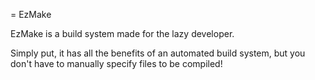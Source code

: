= EzMake

EzMake is a build system made for the lazy developer.

Simply put, it has all the benefits of an automated build system, but you don't have to manually specify files to be compiled!
